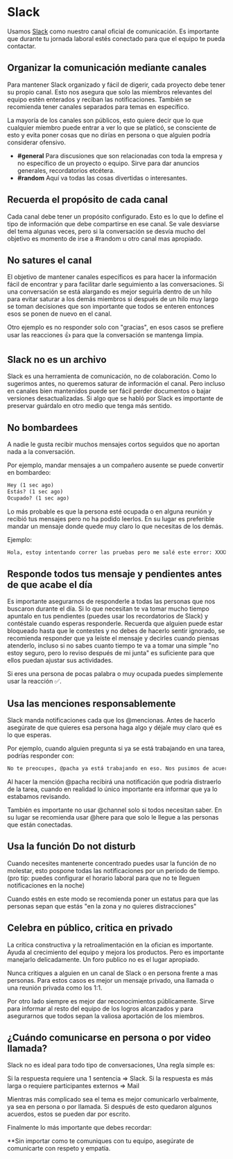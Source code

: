 # Slack

Usamos [Slack](https://auronixworkspace.slack.com/) como nuestro canal oficial de comunicación. Es importante que durante tu jornada laboral estés conectado para que el equipo te pueda contactar.

## Organizar la comunicación mediante canales

Para mantener Slack organizado y fácil de digerir, cada proyecto debe tener su propio canal. Esto nos asegura que solo las miembros relevantes del equipo estén enterados y reciban las notificaciones. También se recomienda tener canales separados para temas en específico.

La mayoría de los canales son públicos, esto quiere decir que lo que cualquier miembro puede entrar a ver lo que se platicó, se consciente de esto y evita poner cosas que no dirías en persona o que alguien podría considerar ofensivo.

- **#general** Para discusiones que son relacionadas con toda la empresa y no específico de un proyecto o equipo. Sirve para dar anuncios generales, recordatorios etcétera.
- **#random** Aquí va todas las cosas divertidas o interesantes.

## Recuerda el propósito de cada canal

Cada canal debe tener un propósito configurado. Esto es lo que lo define el tipo de información que debe compartirse en ese canal. Se vale desviarse del tema algunas veces, pero si la conversación se desvía mucho del objetivo es momento de irse a #random u otro canal mas apropiado.

## No satures el canal

El objetivo de mantener canales específicos es para hacer la información fácil de encontrar y para facilitar darle seguimiento a las conversaciones. Si una conversación se está alargando es mejor seguirla dentro de un hilo para evitar saturar a los demás miembros si después de un hilo muy largo se toman decisiones que son importante que todos se enteren entonces esos se ponen de nuevo en el canal.

Otro ejemplo es no responder solo con "gracias", en esos casos se prefiere usar las reacciones 👍 para que la conversación se mantenga limpia.

## Slack no es un archivo

Slack es una herramienta de comunicación, no de colaboración. Como lo sugerimos antes, no queremos saturar de información el canal. Pero incluso en canales bien mantenidos puede ser fácil perder documentos o bajar versiones desactualizadas. Si algo que se habló por Slack es importante de preservar guárdalo en otro medio que tenga más sentido.

## No bombardees

A nadie le gusta recibir muchos mensajes cortos seguidos que no aportan nada a la conversación.

Por ejemplo, mandar mensajes a un compañero ausente se puede convertir en bombardeo:

```txt
Hey (1 sec ago)
Estás? (1 sec ago)
Ocupado? (1 sec ago)
```

Lo más probable es que la persona esté ocupada o en alguna reunión y recibió tus mensajes pero no ha podido leerlos. En su lugar es preferible mandar un mensaje donde quede muy claro lo que necesitas de los demás.

Ejemplo:

```txt
Hola, estoy intentando correr las pruebas pero me salé este error: XXXXX, cuando estés libre me puedes ayudar a revisarlo?
```

## Responde todos tus mensaje y pendientes antes de que acabe el día

Es importante asegurarnos de responderle a todas las personas que nos buscaron durante el día. Si lo que necesitan te va tomar mucho tiempo apuntalo en tus pendientes (puedes usar los recordatorios de Slack) y contéstale cuando esperas responderle. Recuerda que alguien puede estar bloqueado hasta que le contestes y no debes de hacerlo sentir ignorado, se recomienda responder que ya leíste el mensaje y decirles cuando piensas atenderlo, incluso si no sabes cuanto tiempo te va a tomar una simple "no estoy seguro, pero lo reviso después de mi junta" es suficiente para que ellos puedan ajustar sus actividades.

Si eres una persona de pocas palabra o muy ocupada puedes simplemente usar la reacción ✅.

## Usa las menciones responsablemente

Slack manda notificaciones cada que los @mencionas. Antes de hacerlo asegúrate de que quieres esa persona haga algo y déjale muy claro qué es lo que esperas.

Por ejemplo, cuando alguien pregunta si ya se está trabajando en una tarea, podrías responder con:

```txt
No te preocupes, @pacha ya está trabajando en eso. Nos pusimos de acuerdo por la mañana.
```

Al hacer la mención @pacha recibirá una notificación que podría distraerlo de la tarea, cuando en realidad lo único importante era informar que ya lo estabamos revisando.

También es importante no usar @channel solo si todos necesitan saber. En su lugar se recomienda usar @here para que solo le llegue a las personas que están conectadas.

## Usa la función Do not disturb

Cuando necesites mantenerte concentrado puedes usar la función de no molestar, esto pospone todas las notificaciones por un periodo de tiempo. (pro tip: puedes configurar el horario laboral para que no te lleguen notificaciones en la noche)

Cuando estés en este modo se recomienda poner un estatus para que las personas sepan que estás "en la zona y no quieres distracciones"

## Celebra en público, critica en privado

La crítica constructiva y la retroalimentación en la ofician es importante. Ayuda al crecimiento del equipo y mejora los productos. Pero es importante manejarlo delicadamente. Un foro publico no es el lugar apropiado.

Nunca critiques a alguien en un canal de Slack o en persona frente a mas personas. Para estos casos es mejor un mensaje privado, una llamada o una reunión privada como los 1:1.

Por otro lado siempre es mejor dar reconocimientos públicamente. Sirve para informar al resto del equipo de los logros alcanzados y para asegurarnos que todos sepan la valiosa aportación de los miembros.

## ¿Cuándo comunicarse en persona o por video llamada?

Slack no es ideal para todo tipo de conversaciones, Una regla simple es:

Si la respuesta requiere una 1 sentencia => Slack.
Si la respuesta es más larga o requiere participantes externos => Mail

Mientras más complicado sea el tema es mejor comunicarlo verbalmente, ya sea en persona o por llamada. Si después de esto quedaron algunos acuerdos, estos se pueden dar por escrito.

Finalmente lo más importante que debes recordar:

**Sin importar como te comuniques con tu equipo, asegúrate de comunicarte con respeto y empatía.
